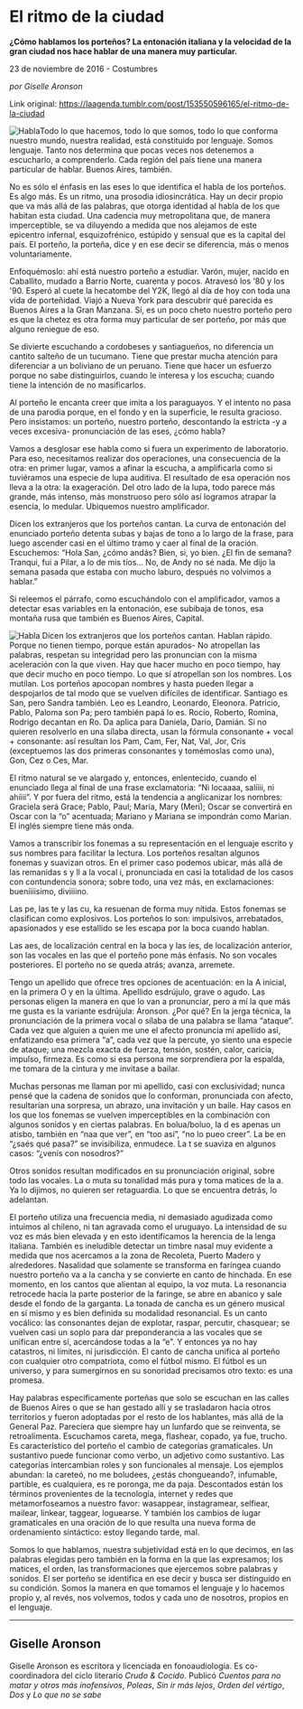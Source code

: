 # El ritmo de la ciudad

**¿Cómo hablamos los porteños? La entonación italiana y la velocidad de la gran ciudad nos hace hablar de una manera muy particular.**

23 de noviembre de 2016 - Costumbres

_por Giselle Aronson_

Link original: https://laagenda.tumblr.com/post/153550596165/el-ritmo-de-la-ciudad

![Habla](https://64.media.tumblr.com/28719b7de5acf2351eaac931edc5978d/tumblr_inline_pk0kvuFisd1t6q87u_500.jpg)Todo lo que hacemos, todo lo que somos, todo lo que conforma nuestro mundo, nuestra realidad, está constituido por lenguaje. Somos lenguaje. Tanto nos determina que pocas veces nos detenemos a escucharlo, a comprenderlo. Cada región del país tiene una manera particular de hablar. Buenos Aires, también.

No es sólo el énfasis en las eses lo que identifica el habla de los porteños. Es algo más. Es un ritmo, una prosodia idiosincrática. Hay un decir propio que va más allá de las palabras, que otorga identidad al habla de los que habitan esta ciudad. Una cadencia muy metropolitana que, de manera imperceptible, se va diluyendo a medida que nos alejamos de este epicentro infernal, esquizofrénico, estúpido y sensual que es la capital del país. El porteño, la porteña, dice y en ese decir se diferencia, más o menos voluntariamente.

Enfoquémoslo: ahí está nuestro porteño a estudiar. Varón, mujer, nacido en Caballito, mudado a Barrio Norte, cuarenta y pocos. Atravesó los ‘80 y los '90. Esperó al cuete la hecatombe del Y2K, llegó al día de hoy con toda una vida de porteñidad. Viajó a Nueva York para descubrir qué parecida es Buenos Aires a la Gran Manzana. Sí, es un poco cheto nuestro porteño pero es que la chetez es otra forma muy particular de ser porteño, por más que alguno reniegue de eso.

Se divierte escuchando a cordobeses y santiagueños, no diferencia un cantito salteño de un tucumano. Tiene que prestar mucha atención para diferenciar a un boliviano de un peruano. Tiene que hacer un esfuerzo porque no sabe distinguirlos, cuando le interesa y los escucha; cuando tiene la intención de no masificarlos.

Al porteño le encanta creer que imita a los paraguayos. Y el intento no pasa de una parodia porque, en el fondo y en la superficie, le resulta gracioso. Pero insistamos: un porteño, nuestro porteño, descontando la estricta -y a veces excesiva- pronunciación de las eses, ¿cómo habla?

Vamos a desglosar ese habla como si fuera un experimento de laboratorio. Para eso, necesitamos realizar dos operaciones, una consecuencia de la otra: en primer lugar, vamos a afinar la escucha, a amplificarla como si tuviéramos una especie de lupa auditiva. El resultado de esa operación nos lleva a la otra: la exageración. Del otro lado de la lupa, todo parece más grande, más intenso, más monstruoso pero sólo así logramos atrapar la esencia, lo medular. Ubiquemos nuestro amplificador.

Dicen los extranjeros que los porteños cantan. La curva de entonación del enunciado porteño detenta subas y bajas de tono a lo largo de la frase, para luego ascender casi en el último tramo y caer al final de la oración. Escuchemos: “Hola San, ¿cómo andás? Bien, si, yo bien. ¿El fin de semana? Tranqui, fui a Pilar, a lo de mis tíos… No, de Andy no sé nada. Me dijo la semana pasada que estaba con mucho laburo, después no volvimos a hablar.”

Si releemos el párrafo, como escuchándolo con el amplificador, vamos a detectar esas variables en la entonación, ese subibaja de tonos, esa montaña rusa que también es Buenos Aires, Capital.

![Habla](https://64.media.tumblr.com/28719b7de5acf2351eaac931edc5978d/tumblr_inline_pk0kvuFisd1t6q87u_500.jpg) Dicen los extranjeros que los porteños cantan. Hablan rápido. Porque no tienen tiempo, porque están apurados- No atropellan las palabras, respetan su integridad pero las pronuncian con la misma aceleración con la que viven. Hay que hacer mucho en poco tiempo, hay que decir mucho en poco tiempo. Lo que sí atropellan son los nombres. Los mutilan. Los porteños apocopan nombres y hasta pueden llegar a despojarlos de tal modo que se vuelven difíciles de identificar. 
Santiago es San, pero Sandra también. Leo es Leandro, Leonardo, Eleonora. Patricio, Pablo, Paloma son Pa; pero también papá lo es. Rocío, Roberto, Romina, Rodrigo decantan en Ro. Da aplica para Daniela, Darío, Damián. Si no quieren resolverlo en una sílaba directa, usan la fórmula consonante + vocal + consonante: así resultan los Pam, Cam, Fer, Nat, Val, Jor, Cris (exceptuemos las dos primeras consonantes y tomémoslas como una), Gon, Cez o Ces, Mar.

El ritmo natural se ve alargado y, entonces, enlentecido, cuando el enunciado llega al final de una frase exclamatoria: “Ni locaaaa, salíiii, ni ahíiii”. Y por fuera del ritmo, está la tendencia a anglicanizar los nombres: Graciela será Grace; Pablo, Paul; María, Mary (Meri); Oscar se convertirá en Oscar con la “o” acentuada; Mariano y Mariana se impondrán como Marian. El inglés siempre tiene más onda.

Vamos a transcribir los fonemas a su representación en el lenguaje escrito y sus nombres para facilitar la lectura. Los porteños resaltan algunos fonemas y suavizan otros. En el primer caso podemos ubicar, más allá de las remanidas s y ll a la vocal i, pronunciada en casi la totalidad de los casos con contundencia sonora; sobre todo, una vez más, en exclamaciones: bueníiiisimo, diviiiino.

Las pe, las te y las cu, ka resuenan de forma muy nítida. Estos fonemas se clasifican como explosivos. Los porteños lo son: impulsivos, arrebatados, apasionados y ese estallido se les escapa por la boca cuando hablan.

Las aes, de localización central en la boca y las íes, de localización anterior, son las vocales en las que el porteño pone más énfasis. No son vocales posteriores. El porteño no se queda atrás; avanza, arremete.

Tengo un apellido que ofrece tres opciones de acentuación: en la A inicial, en la primera O y en la última. Apellido esdrújulo, grave o agudo. Las personas eligen la manera en que lo van a pronunciar, pero a mí la que más me gusta es la variante esdrújula: Áronson. ¿Por qué? En la jerga técnica, la pronunciación de la primera vocal o sílaba de una palabra se llama “ataque”. Cada vez que alguien a quien me une el afecto pronuncia mi apellido así, enfatizando esa primera “a”, cada vez que la percute, yo siento una especie de ataque; una mezcla exacta de fuerza, tensión, sostén, calor, caricia, impulso, firmeza. Es como si esa persona me sorprendiera por la espalda, me tomara de la cintura y me invitase a bailar.

Muchas personas me llaman por mi apellido, casi con exclusividad; nunca pensé que la cadena de sonidos que lo conforman, pronunciada con afecto, resultarían una sorpresa, un abrazo, una invitación y un baile. Hay casos en los que los fonemas se vuelven imperceptibles en la combinación con algunos sonidos y en ciertas palabras. En bolua/boluo, la d es apenas un atisbo, también en “naa que ver”, en “too así”, “no lo pueo creer”. La be en “¿saés qué pasa?” se invisibiliza, enmudece. La t se suaviza en algunos casos: “¿venís con nosodros?”

Otros sonidos resultan modificados en su pronunciación original, sobre todo las vocales. La o muta su tonalidad más pura y toma matices de la a. Ya lo dijimos, no quieren ser retaguardia. Lo que se encuentra detrás, lo adelantan.

El porteño utiliza una frecuencia media, ni demasiado agudizada como intuimos al chileno, ni tan agravada como el uruguayo. La intensidad de su voz es más bien elevada y en esto identificamos la herencia de la lenga italiana. También es ineludible detectar un timbre nasal muy evidente a medida que nos acercamos a la zona de Recoleta, Puerto Madero y alrededores. Nasalidad que solamente se transforma en faríngea cuando nuestro porteño va a la cancha y se convierte en canto de hinchada. En ese momento, en los cantos que alientan al equipo, la voz muta. La resonancia retrocede hacia la parte posterior de la faringe, se abre en abanico y sale desde el fondo de la garganta. La tonada de cancha es un género musical en sí mismo y es bien definida su modalidad resonancial. Es un canto vocálico: las consonantes dejan de explotar, raspar, percutir, chasquear; se vuelven casi un soplo para dar preponderancia a las vocales que se unifican entre sí, acercándose todas a la “e”. Y entonces ya no hay catastros, ni límites, ni jurisdicción. El canto de cancha unifica al porteño con cualquier otro compatriota, como el fútbol mismo. El fútbol es un universo, y para sumergirnos en su sonoridad precisamos otro texto: es una promesa.

Hay palabras específicamente porteñas que solo se escuchan en las calles de Buenos Aires o que se han gestado allí y se trasladaron hacia otros territorios y fueron adoptadas por el resto de los hablantes, más allá de la General Paz. Pareciera que siempre hay un lunfardo que se reinventa, se retroalimenta. Escuchamos careta, mega, flashear, copado, ya fue, trucho. Es característico del porteño el cambio de categorías gramaticales. Un sustantivo puede funcionar como verbo, un adjetivo como sustantivo. Las categorías intercambian roles y son funcionales al mensaje. Los ejemplos abundan: la careteó, no me boludees, ¿estás chongueando?, infumable, partible, es cualquiera, es re poronga, me da paja.
Descontados están los términos provenientes de la tecnología, internet y redes que metamorfoseamos a nuestro favor: wasappear, instagramear, selfiear, mailear, linkear, taggear, loguearse. Y también los cambios de lugar gramaticales en una oración de lo que resulta una nueva forma de ordenamiento sintáctico: estoy llegando tarde, mal. 

Somos lo que hablamos, nuestra subjetividad está en lo que decimos, en las palabras elegidas pero también en la forma en la que las expresamos; los matices, el orden, las transformaciones que ejercemos sobre palabras y sonidos. El ser porteño se identifica en ese decir y busca ser distinguido en su condición. Somos la manera en que tomamos el lenguaje y lo hacemos propio y, al revés, nos volvemos, todos y cada uno de nosotros, propios en el lenguaje. 

  




---

 Giselle Aronson
----------------

 Giselle Aronson es escritora y licenciada en fonoaudiología. Es co-coordinadora del ciclo literario *Crudo & Cocido*. Publicó *Cuentos para no matar y otros más inofensivos*, *Poleas*, *Sin ir más lejos*, *Orden del vértigo*, *Dos* y *Lo que no se sabe*

